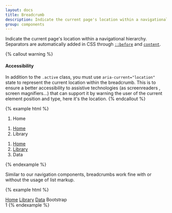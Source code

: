 ```yaml
---
layout: docs
title: Breadcrumb
description: Indicate the current page's location within a navigational hierarchy.
group: components
---
```


Indicate the current page's location within a navigational hierarchy. Separators are automatically added in CSS through [`::before`](https://developer.mozilla.org/en-US/docs/Web/CSS/::before) and [`content`](https://developer.mozilla.org/en-US/docs/Web/CSS/content).

{% callout warning %}
#### Accessibility

In addition to the `.active` class, you must use `aria-current="location"` state to represent the current location within the breadcrumb. This is to ensure a better accessibility to assistive technologies (as screenreaders , screen magnifiers...) that can support it by warning the user of the current element position and type, here it's the location.
{% endcallout %}

{% example html %}

<ol class="breadcrumb">
  <li class="breadcrumb-item active" aria-current="location">Home</li>
</ol>
<ol class="breadcrumb">
  <li class="breadcrumb-item"><a href="#">Home</a></li>
  <li class="breadcrumb-item active" aria-current="location">Library</li>
</ol>
<ol class="breadcrumb">
  <li class="breadcrumb-item"><a href="#">Home</a></li>
  <li class="breadcrumb-item"><a href="#">Library</a></li>
  <li class="breadcrumb-item active" aria-current="location">Data</li>
</ol>
{% endexample %}

Similar to our navigation components, breadcrumbs work fine with or without the usage of list markup.

{% example html %}
<nav class="breadcrumb">
  <a class="breadcrumb-item" href="#">Home</a>
  <a class="breadcrumb-item" href="#">Library</a>
  <a class="breadcrumb-item" href="#">Data</a>
  <span class="breadcrumb-item active" aria-current="location">Bootstrap</span>
</nav>1
{% endexample %}
